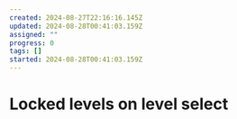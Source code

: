 ```yaml
---
created: 2024-08-27T22:16:16.145Z
updated: 2024-08-28T00:41:03.159Z
assigned: ""
progress: 0
tags: []
started: 2024-08-28T00:41:03.159Z
---
```


# Locked levels on level select
